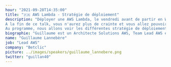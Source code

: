 ```yaml
---
hour: "2021-09-28T14:35:00"
title: "🇫🇷 AWS Lambda - Stratégie de déploiement"
description: "Déployer une AWS Lambda, le vendredi avant de partir en Week-end, vous en avez peur ?<br><br>
A la fin de ce talk, vous n'aurez plus de crainte et vous allez pouvoir déployer vos Lambda sans risque à tout moment.<br><br>
Au programme, nous allons voir les différentes stratégie de déploiement (All At Once, Linear, Canary), comment bien choisir la stratégie qu'il nous faut et surtout comment bien les mettre en place."
biographie: "Guillaume est un Architecte Solutions AWS, Team Lead AWS et AWS Community Builder chez Betclic Group depuis bientôt 4 ans."
name: "Guillaume Lannebère"
job: "Lead AWS"
company: "Betclic"
picture: ../images/speakers/guillaume_lannebere.png
twitter: "guillan40"
---
```

